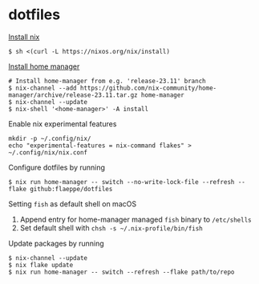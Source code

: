 dotfiles
===

[Install nix](https://nixos.org/download.html#nix-install-macos)

```console
$ sh <(curl -L https://nixos.org/nix/install)
```

[Install home manager](https://nix-community.github.io/home-manager/index.xhtml#ch-installation)

```console
# Install home-manager from e.g. 'release-23.11' branch
$ nix-channel --add https://github.com/nix-community/home-manager/archive/release-23.11.tar.gz home-manager
$ nix-channel --update
$ nix-shell '<home-manager>' -A install
```

Enable nix experimental features

```console
mkdir -p ~/.config/nix/
echo "experimental-features = nix-command flakes" > ~/.config/nix/nix.conf
```

Configure dotfiles by running

```console
$ nix run home-manager -- switch --no-write-lock-file --refresh --flake github:flaeppe/dotfiles
```

Setting `fish` as default shell on macOS

1. Append entry for home-manager managed `fish` binary to `/etc/shells`
2. Set default shell with `chsh -s ~/.nix-profile/bin/fish`

Update packages by running

```console
$ nix-channel --update
$ nix flake update
$ nix run home-manager -- switch --refresh --flake path/to/repo
```
